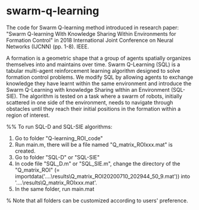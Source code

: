 # swarm-q-learning
The code for Swarm Q-learning method introduced in research paper: "Swarm Q-learning With Knowledge Sharing Within Environments for Formation Control" in 2018 International Joint Conference on Neural Networks (IJCNN) (pp. 1-8). IEEE.

A formation is a geometric shape that a group of agents spatially organizes themselves into and maintains over time. Swarm Q-Learning (SQL) is a tabular multi-agent reinforcement learning algorithm designed to solve formation control problems. We modify SQL by allowing agents to exchange knowledge they have learnt within the same environment and introduce the Swarm Q-Learning with knowledge Sharing wIthin an Environment (SQL-SIE). The algorithm is tested on a task where a swarm of robots, initially scattered in one side of the environment, needs to navigate through obstacles until they reach their initial positions in the formation within a region of interest.


%% To run SQL-D and SQL-SIE algorithms:
1. Go to folder "Q-learning_ROI_code"
2. Run main.m, there will be a file named "Q_matrix_ROIxxx.mat" is created.
3. Go to folder "SQL-D" or "SQL-SIE"
4. In code file "SQL_D.m" or "SQL_SIE.m", change the directory of the 
"Q_matrix_ROI" (= importdata('..\..\results\Q_matrix_ROI20200710_202944_50_9.mat')) into '..\..\results\Q_matrix_ROIxxx.mat'.
5. In the same folder, run main.mat

% Note that all folders can be customized according to users' preference.
